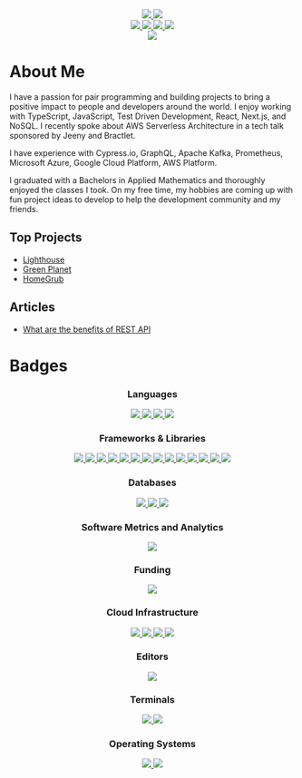 <!-- Header image -->


<div align='center'>

<a href="https://www.linkedin.com/in/chitangchin/">
<img src="https://img.shields.io/badge/LinkedIn-0077B5?style=for-the-badge&logo=linkedin&logoColor=white" />
</a>
<a href="https://medium.com/@chitangb.chin">
<img src="https://img.shields.io/badge/Medium-12100E?style=for-the-badge&logo=medium&logoColor=white" />
</a>
  
</div>

<div align='center'>
  
<a href="https://www.typescriptlang.org/">
<img src="https://camo.githubusercontent.com/ee71fcc1aa3d059265517741dffc4161922fd744377e7a5f07c43381d0aa9aac/68747470733a2f2f696d672e736869656c64732e696f2f62616467652f747970657363726970742d2532333030374143432e7376673f7374796c653d666f722d7468652d6261646765266c6f676f3d74797065736372697074266c6f676f436f6c6f723d7768697465" />
</a>

<a href="https://www.javascript.com/">
<img src="https://img.shields.io/badge/JavaScript-323330?style=for-the-badge&logo=javascript&logoColor=F7DF1E" />
</a>

<a href="https://nextjs.org/">
<img src="https://img.shields.io/badge/next.js-000000?style=for-the-badge&logo=nextdotjs&logoColor=white" />
</a>

<a href="https://reactjs.org/">
<img src="https://img.shields.io/badge/React-20232A?style=for-the-badge&logo=react&logoColor=61DAFB" />
</a>

<br>
<a href="#badges">
<img src="https://img.shields.io/badge/See More-181717?style=for-the-badge&logo=GitHub&logoColor=white"/>
</a>
</br>

</div>

 # About Me
 
 I have a passion for pair programming and building projects to bring a positive impact to people and developers around the world. I enjoy working with TypeScript, JavaScript, Test Driven Development, React, Next.js, and NoSQL. I recently spoke about AWS Serverless Architecture in a tech talk sponsored by Jeeny and Bractlet.

I have experience with Cypress.io, GraphQL, Apache Kafka, Prometheus, Microsoft Azure, Google Cloud Platform, AWS Platform.

I graduated with a Bachelors in Applied Mathematics and thoroughly enjoyed the classes I took. On my free time, my hobbies are coming up with fun project ideas to develop to help the development community and my friends.


## Top Projects

- [Lighthouse](https://github.com/oslabs-beta/Lighthouse)
- [Green Planet](https://github.com/Star-Nosed-Mole-ptri7/scratch-project)
- [HomeGrub](https://github.com/Animaniacs-PTRI7/Iteration-project-animaniacs)


## Articles
- [What are the benefits of REST API](https://medium.com/@chitangb.chin/what-are-the-benefits-of-rest-api-37bf16d75be8)

# Badges

<div align="center">
  <h3>Languages</h3>
<a href="https://www.typescriptlang.org/">
<img src="https://camo.githubusercontent.com/ee71fcc1aa3d059265517741dffc4161922fd744377e7a5f07c43381d0aa9aac/68747470733a2f2f696d672e736869656c64732e696f2f62616467652f747970657363726970742d2532333030374143432e7376673f7374796c653d666f722d7468652d6261646765266c6f676f3d74797065736372697074266c6f676f436f6c6f723d7768697465" />
</a>
  <a href="https://www.javascript.com/">
<img src="https://img.shields.io/badge/JavaScript-323330?style=for-the-badge&logo=javascript&logoColor=F7DF1E" />
</a>  
  <a href="https://developer.mozilla.org/en-US/docs/Web/CSS">
<img src="https://img.shields.io/badge/CSS3-1572B6?style=for-the-badge&logo=css3&logoColor=white" />
</a>
  <a href="https://developer.mozilla.org/en-US/docs/Glossary/HTML5">
  <img src="https://img.shields.io/badge/HTML5-E34F26?style=for-the-badge&logo=html5&logoColor=white" />
  </a>
</div> 







<div align="center">
  <h3>Frameworks & Libraries</h3>
  
<a href="https://nextjs.org/">
<img src="https://img.shields.io/badge/next.js-000000?style=for-the-badge&logo=nextdotjs&logoColor=white" />
</a>
  
 <a href="https://reactjs.org/">
<img src="https://img.shields.io/badge/React-20232A?style=for-the-badge&logo=react&logoColor=61DAFB" />
</a>

  
<a href="https://mui.com/">
<img src="https://img.shields.io/badge/Material%20UI-007FFF?style=for-the-badge&logo=mui&logoColor=white" />
</a>

<a href="https://expressjs.com/">
<img src="https://img.shields.io/badge/Express.js-000000?style=for-the-badge&logo=express&logoColor=white" />
</a>

<a href="https://nodejs.org/en/">
<img src="https://img.shields.io/badge/Node.js-339933?style=for-the-badge&logo=nodedotjs&logoColor=white" />
</a>
 
  <a href="https://www.docker.com/">
<img src="https://img.shields.io/badge/Docker-2CA5E0?style=for-the-badge&logo=docker&logoColor=white" />
</a>

  <a href="https://www.electronjs.org/">
<img src="https://img.shields.io/badge/Electron-2B2E3A?style=for-the-badge&logo=electron&logoColor=9FEAF9" />
</a>

<a href="https://www.apollographql.com/">
<img src="https://img.shields.io/badge/Apollo%20GraphQL-311C87?&style=for-the-badge&logo=Apollo%20GraphQL&logoColor=white" />
</a>
  
  <a href="https://graphql.org/">
<img src="https://img.shields.io/badge/GraphQl-E10098?style=for-the-badge&logo=graphql&logoColor=white" />
</a>
  <a href="https://www.markdownguide.org/">
<img src="https://img.shields.io/badge/Markdown-000000?style=for-the-badge&logo=markdown&logoColor=white" />
</a>
  <a href="https://www.npmjs.com/">
<img src="https://img.shields.io/badge/npm-CB3837?style=for-the-badge&logo=npm&logoColor=white" />
</a>
  <a href="https://www.postman.com/">
<img src="https://img.shields.io/badge/Postman-FF6C37?style=for-the-badge&logo=Postman&logoColor=white" />
</a>
  <a href="https://webpack.js.org/">
<img src="https://img.shields.io/badge/Sass-CC6699?style=for-the-badge&logo=sass&logoColor=white" />
</a>

 <a href="https://www.chartjs.org/">
<img src="https://img.shields.io/badge/Chart.js-FF6384?style=for-the-badge&logo=chartdotjs&logoColor=white" />
</a>
 
</div> 












<div align="center">
  <h3>Databases</h3>
  <!-- MongoDB -->
<a href="https://www.mongodb.com/">
<img src="https://img.shields.io/badge/MongoDB-4EA94B?style=for-the-badge&logo=mongodb&logoColor=white" />
</a>

<!-- PostgreSQL -->
<a href="https://www.postgresql.org/">
<img src="https://img.shields.io/badge/PostgreSQL-316192?style=for-the-badge&logo=postgresql&logoColor=white" />
</a>
  
 <a href="https://www.mysql.com/">
<img src="https://img.shields.io/badge/MySQL-005C84?style=for-the-badge&logo=mysql&logoColor=white" />
</a>
  
</div>









<div align="center">
  <h3>Software Metrics and Analytics</h3>
  <a href="https://prometheus.io/">
<img src="https://img.shields.io/badge/Prometheus-000000?style=for-the-badge&logo=prometheus&labelColor=000000" />
</a>
</div>  














<div align="center">
  <h3>Funding</h3>
<a href="https://stripe.com/docs/api">
<img src="https://img.shields.io/badge/Stripe-626CD9?style=for-the-badge&logo=Stripe&logoColor=white" />
</a>
</div>  








<div align="center">
  <h3>Cloud Infrastructure</h3>
  <a href="https://azure.microsoft.com/en-us/">
<img src="https://img.shields.io/badge/azure-%230072C6.svg?style=for-the-badge&logo=microsoftazure&logoColor=white" />
</a>
  
  <!-- AWS -->
<a href="https://aws.amazon.com/">
<img src="https://img.shields.io/badge/Amazon_AWS-FF9900?style=for-the-badge&logo=amazonaws&logoColor=white" />
</a>

<!-- Google Cloud -->
<a href="https://cloud.google.com/gcp?utm_source=google&utm_medium=cpc&utm_campaign=na-US-all-en-dr-bkws-all-all-trial-e-dr-1011347&utm_content=text-ad-none-any-DEV_c-CRE_621957318912-ADGP_Desk+%7C+BKWS+-+EXA+%7C+Txt+~+Google+Cloud+Platform+Core-KWID_43700073023095233-aud-1436107373682:kwd-26415313501&utm_term=KW_google+cloud+platform-ST_google+cloud+platform&gclid=Cj0KCQiAmaibBhCAARIsAKUlaKT_AlxpUri2bitS_4KmPVjsX-MuJYW3-m9gXmnoTQJMO44xxWylovgaAk6kEALw_wcB&gclsrc=aw.ds&hl=en">
<img src="https://img.shields.io/badge/Google_Cloud-4285F4?style=for-the-badge&logo=google-cloud&logoColor=white" />
</a>

<!-- Vercel -->
<a href="https://vercel.com/">
<img src="https://img.shields.io/badge/Vercel-000000?style=for-the-badge&logo=vercel&logoColor=white" />
</a>
</div>  






<div align="center">
  <h3>Editors</h3>
  <a href="https://code.visualstudio.com/">
<img src="https://img.shields.io/badge/Visual_Studio_Code-0078D4?style=for-the-badge&logo=visual%20studio%20code&logoColor=white" />
</a>
</div>  







<div align="center">
  <h3>Terminals</h3>
<a href="https://git-scm.com/">
<img src="https://img.shields.io/badge/GIT-E44C30?style=for-the-badge&logo=git&logoColor=white" />
</a>
  
<a href="https://learn.microsoft.com/en-us/powershell/">
<img src="https://img.shields.io/badge/powershell-5391FE?style=for-the-badge&logo=powershell&logoColor=white" />
</a>
  
</div>  



<div align="center">
  <h3>Operating Systems</h3>
  <a href="https://www.linux.org/">
<img src="https://img.shields.io/badge/Linux-FCC624?style=for-the-badge&logo=linux&logoColor=black" />
</a>

<a href="https://www.microsoft.com/en-us/windows?r=1">
<img src="https://img.shields.io/badge/Windows-0078D6?style=for-the-badge&logo=windows&logoColor=white" />
</a>
</div>  
 
 
 
 
 
 
 
 
 
 
 

  

 

<!--
**chitangchin/Chitangchin** is a ✨ _special_ ✨ repository because its `README.md` (this file) appears on your GitHub profile.

Here are some ideas to get you started:

- 🔭 I’m currently working on ...
- 🌱 I’m currently learning ...
- 👯 I’m looking to collaborate on ...
- 🤔 I’m looking for help with ...
- 💬 Ask me about ...
- 📫 How to reach me: ...
- 😄 Pronouns: ...
- ⚡ Fun fact: ...
-->
